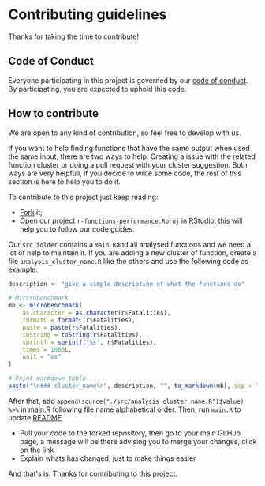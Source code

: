 # Contributing guidelines

Thanks for taking the time to contribute!

## Code of Conduct 

Everyone participating in this project is governed by our [code of conduct](CODE_OF_CONDUCT.md). By participating, you are expected to uphold this code.

## How to contribute

We are open to any kind of contribution, so feel free to develop with us.

If you want to help finding functions that have the same output when used the same input, there are two ways to help. Creating a issue with the related function cluster or doing a pull request with your cluster suggestion. Both ways are very helpfull, if you decide to write some code, the rest of this section is here to help you to do it.

To contribute to this project just keep reading:

- [Fork](https://github.com/nagoya-foundation/r-functions-performance/fork) it;
- Open our project `r-functions-performance.Rproj` in RStudio, this will help you to follow our code guides.

Our `src folder` contains a `main.R`and all analysed functions and we need a lot of help to maintain it. If you are adding a new cluster of function, create a file `analysis_cluster_name.R` like the others and use the following code as example.

```R
description <- "give a simple description of what the functions do"

# Mircrobenchmark
mb <- microbenchmark(
	as.character = as.character(r$Fatalities),
	formatC = formatC(r$Fatalities),
	paste = paste(r$Fatalities),
	toString = toString(r$Fatalities),
	sprintf = sprintf("%s", r$Fatalities),
	times = 1000L,
	unit = "ms"
)

# Print markdown table
paste("\n### cluster_name\n", description, "", to_markdown(mb), sep = "\n")
```

After that, add `append(source("./src/analysis_cluster_name.R")$value) %>%` in [main.R](src/main.R) following file name alphabetical order. Then, run `main.R` to update [README](README.md).

- Pull your code to the forked repository, then go to your main GitHub page, a message will be there advising you to merge your changes, click on the link
- Explain whats has changed, just to make things easier

And that's is. Thanks for contributing to this project.
